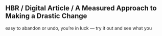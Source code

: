## HBR / Digital Article / A Measured Approach to Making a Drastic Change

easy to abandon or undo, you’re in luck — try it out and see what you